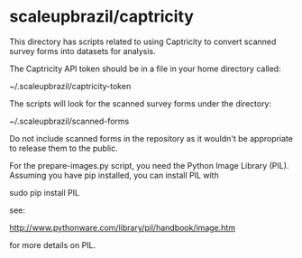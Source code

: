 scaleupbrazil/captricity
========================

This directory has scripts related to using Captricity to convert scanned survey forms into datasets for analysis.

The Captricity API token should be in a file in your home directory called:

~/.scaleupbrazil/captricity-token

The scripts will look for the scanned survey forms under the directory:

~/.scaleupbrazil/scanned-forms

Do not include scanned forms in the repository as it wouldn't be appropriate to release them to the public.

For the prepare-images.py script, you need the Python Image Library (PIL). Assuming you have pip installed, you can install PIL with

sudo pip install PIL

see:

http://www.pythonware.com/library/pil/handbook/image.htm

for more details on PIL.